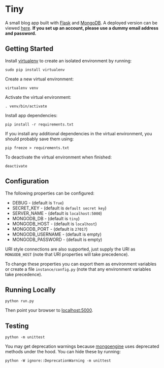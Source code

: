 # Tiny
A small blog app built with [Flask](http://flask.pocoo.org/) and [MongoDB](https://www.mongodb.com/). A deployed version can be viewed [here](https://slicetiny.herokuapp.com/). **If you set up an account, please use a dummy email address and password.**

## Getting Started
Install [virtualenv](https://virtualenv.pypa.io/en/stable/#) to create an isolated environment by running:
```
sudo pip install virtualenv
```

Create a new virtual environment:
```
virtualenv venv
```

Activate the virtual environment:
```
. venv/bin/activate
```

Install app dependencies:
```
pip install -r requirements.txt
```

If you install any additional dependencies in the virtual environment, you should probably save them using:
```
pip freeze > requirements.txt
```

To deactivate the virtual environment when finished:
```
deactivate
```

## Configuration
The following properties can be configured:

* DEBUG - (default is `True`)
* SECRET_KEY - (default is `default secret key`)
* SERVER_NAME - (default is `localhost:5000`)
* MONGODB_DB - (default is `tiny`)
* MONGODB_HOST - (default is `localhost`)
* MONGODB_PORT - (default is `27017`)
* MONGODB_USERNAME - (default is empty)
* MONGODB_PASSWORD - (default is empty)

URI style connections are also supported, just supply the URI as `MONGODB_HOST` (note that URI properties will take precedence).

To change these properties you can export them as environment variables or create a file `instance/config.py` (note that any environment variables take precedence).

## Running Locally
```
python run.py
```
Then point your browser to [localhost:5000](http://localhost:5000).

## Testing
```
python -m unittest
```

You may get deprecation warnings because [mongoengine](http://mongoengine.org/) uses deprecated methods under the hood. You can hide these by running:

```
python -W ignore::DeprecationWarning -m unittest
```
